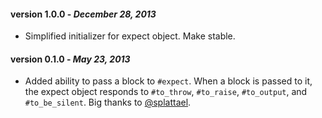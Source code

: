 #### version 1.0.0 - *December 28, 2013*
* Simplified initializer for expect object. Make stable.

#### version 0.1.0 - *May 23, 2013*
* Added ability to pass a block to `#expect`. When a block is passed to it, the expect object responds
to `#to_throw`, `#to_raise`, `#to_output`, and `#to_be_silent`. Big thanks to
[@splattael](https://github.com/splattael).
